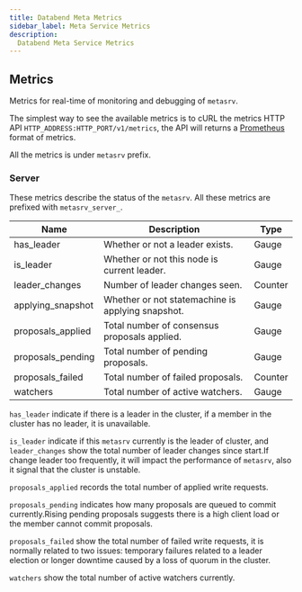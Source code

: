 ```yaml
---
title: Databend Meta Metrics
sidebar_label: Meta Service Metrics
description: 
  Databend Meta Service Metrics
---
```


## Metrics

Metrics for real-time of monitoring and debugging of `metasrv`.

The simplest way to see the available metrics is to cURL the metrics HTTP API `HTTP_ADDRESS:HTTP_PORT/v1/metrics`, the API will returns a [Prometheus](http://prometheus.io/docs/instrumenting/exposition_formats/) format of metrics.

All the metrics is under `metasrv` prefix.

### Server

These metrics describe the status of the `metasrv`. All these metrics are prefixed with `metasrv_server_`.

| Name              | Description                                       | Type    |
| ----------------- | ------------------------------------------------- | ------- |
| has_leader        | Whether or not a leader exists.                   | Gauge   |
| is_leader         | Whether or not this node is current leader.       | Gauge   |
| leader_changes    | Number of leader changes seen.                    | Counter |
| applying_snapshot | Whether or not statemachine is applying snapshot. | Gauge   |
| proposals_applied | Total number of consensus proposals applied.      | Gauge   |
| proposals_pending | Total number of pending proposals.                | Gauge   |
| proposals_failed  | Total number of failed proposals.                 | Counter |
| watchers          | Total number of active watchers.                  | Gauge   |

`has_leader` indicate if there is a leader in the cluster, if a member in the cluster has no leader, it is unavailable.

`is_leader` indicate if this `metasrv` currently is the leader of cluster, and `leader_changes` show the total number of leader changes since start.If change leader too frequently, it will impact the performance of `metasrv`, also it signal that the cluster is unstable.

`proposals_applied` records the total number of applied write requests.

`proposals_pending` indicates how many proposals are queued to commit currently.Rising pending proposals suggests there is a high client load or the member cannot commit proposals.

`proposals_failed` show the total number of failed write requests, it is normally related to two issues: temporary failures related to a leader election or longer downtime caused by a loss of quorum in the cluster.

`watchers` show the total number of active watchers currently.

